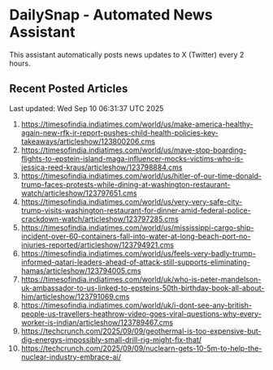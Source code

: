 # DailySnap - Automated News Assistant

This assistant automatically posts news updates to X (Twitter) every 2 hours.

## Recent Posted Articles

Last updated: Wed Sep 10 06:31:37 UTC 2025

1. https://timesofindia.indiatimes.com/world/us/make-america-healthy-again-new-rfk-jr-report-pushes-child-health-policies-key-takeaways/articleshow/123800206.cms
2. https://timesofindia.indiatimes.com/world/us/maye-stop-boarding-flights-to-epstein-island-maga-influencer-mocks-victims-who-is-jessica-reed-kraus/articleshow/123798884.cms
3. https://timesofindia.indiatimes.com/world/us/hitler-of-our-time-donald-trump-faces-protests-while-dining-at-washington-restaurant-watch/articleshow/123797651.cms
4. https://timesofindia.indiatimes.com/world/us/very-very-safe-city-trump-visits-washington-restaurant-for-dinner-amid-federal-police-crackdown-watch/articleshow/123797285.cms
5. https://timesofindia.indiatimes.com/world/us/mississippi-cargo-ship-incident-over-60-containers-fall-into-water-at-long-beach-port-no-injuries-reported/articleshow/123794921.cms
6. https://timesofindia.indiatimes.com/world/us/feels-very-badly-trump-informed-qatari-leaders-ahead-of-attack-still-supports-eliminating-hamas/articleshow/123794005.cms
7. https://timesofindia.indiatimes.com/world/uk/who-is-peter-mandelson-uk-ambassador-to-us-linked-to-epsteins-50th-birthday-book-all-about-him/articleshow/123791069.cms
8. https://timesofindia.indiatimes.com/world/uk/i-dont-see-any-british-people-us-travellers-heathrow-video-goes-viral-questions-why-every-worker-is-indian/articleshow/123789467.cms
9. https://techcrunch.com/2025/09/09/geothermal-is-too-expensive-but-dig-energys-impossibly-small-drill-rig-might-fix-that/
10. https://techcrunch.com/2025/09/09/nuclearn-gets-10-5m-to-help-the-nuclear-industry-embrace-ai/
